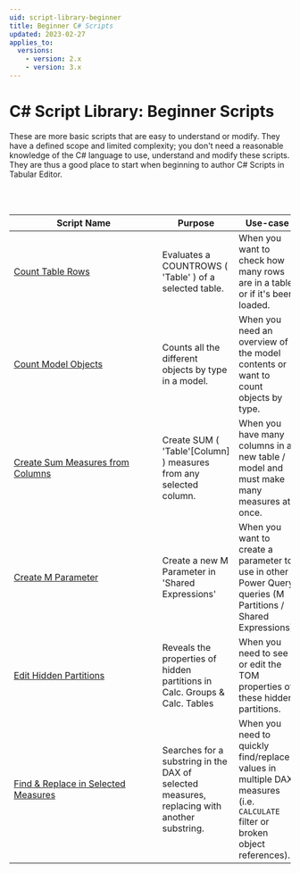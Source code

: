 ```yaml
---
uid: script-library-beginner
title: Beginner C# Scripts
updated: 2023-02-27
applies_to:
  versions:
    - version: 2.x
    - version: 3.x
---
```


# C# Script Library: Beginner Scripts

These are more basic scripts that are easy to understand or modify. They have a defined scope and limited complexity; you don't need a reasonable knowledge of the C# language to use, understand and modify these scripts. They are thus a good place to start when beginning to author C# Scripts in Tabular Editor.

<br>
<br>

| <div style="width:250px">Script Name</div> | Purpose | Use-case |
| --- | --- | --- |
| [Count Table Rows](Beginner/script-count-rows.md) | Evaluates a COUNTROWS ( 'Table' ) of a selected table. | When you want to check how many rows are in a table, or if it's been loaded. |
| [Count Model Objects](Beginner/script-count-things.md) | Counts all the different objects by type in a model. | When you need an overview of the model contents or want to count objects by type. | 
| [Create Sum Measures from Columns](Beginner/create-sum-measures-from-columns.md) | Create SUM ( 'Table'[Column] ) measures from any selected column. | When you have many columns in a new table / model and must make many measures at once. |
| [Create M Parameter](Beginner/script-create-m-parameter.md) | Create a new M Parameter in 'Shared Expressions' | When you want to create a parameter to use in other Power Query queries (M Partitions / Shared Expressions). |
| [Edit Hidden Partitions](Beginner/script-edit-hidden-partitions.md) | Reveals the properties of hidden partitions in Calc. Groups & Calc. Tables | When you need to see or edit the TOM properties of these hidden partitions. | 
| [Find & Replace in Selected Measures](Beginner/script-find-replace-selected-measures.md) | Searches for a substring in the DAX of selected measures, replacing with another substring. | When you need to quickly find/replace values in multiple DAX measures (i.e. `CALCULATE` filter or broken object references). | 